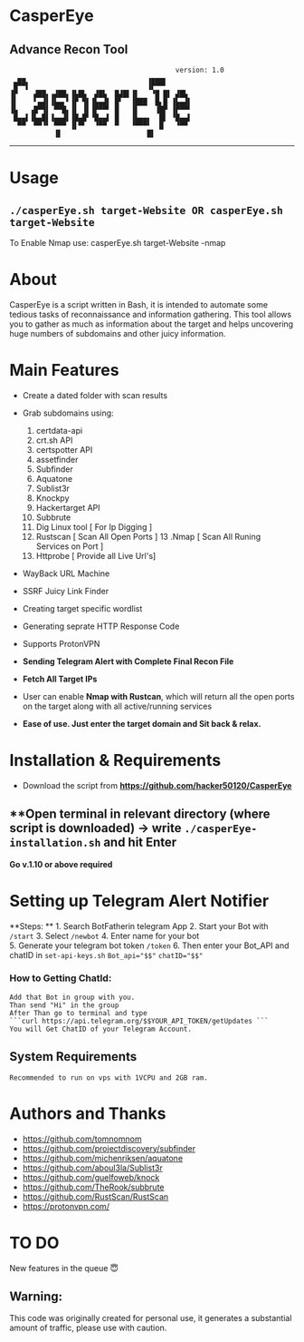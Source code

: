 # CasperEye 
Advance Recon Tool 
---
					                         version: 1.0  	          
	  ▄▄                          	  ▗▄▄▄▖          
	 █▀▀▌                         	  ▐▛▀▀▘          
	▐▛    ▟██▖▗▟██▖▐▙█▙  ▟█▙  █▟█▌▐▌   ▝█ █▌ ▟█▙ 
	▐▌    ▘▄▟▌▐▙▄▖▘▐▛ ▜▌▐▙▄▟▌ █▘  ▐███  █▖█ ▐▙▄▟▌
	▐▙   ▗█▀▜▌ ▀▀█▖▐▌ ▐▌▐▛▀▀▘ █   ▐▌    ▐█▛ ▐▛▀▀▘
	 █▄▄▌▐▙▄█▌▐▄▄▟▌▐█▄█▘▝█▄▄▌ █   ▐▙▄▄▖  █▌ ▝█▄▄▌
	  ▀▀  ▀▀▝▘ ▀▀▀ ▐▌▀▘  ▝▀▀  ▀   ▝▀▀▀▘  █   ▝▀▀ 
		       ▐▌                     █▌ 
***

# Usage

## **``` ./casperEye.sh target-Website OR casperEye.sh target-Website ```**
 
To Enable Nmap use: 
 casperEye.sh target-Website -nmap
 

 # About
 CasperEye is a script written in Bash, it is intended to automate some tedious tasks of reconnaissance and information gathering. This tool allows you to gather as much as information about the target and helps uncovering huge numbers of subdomains and other juicy information.


 # Main Features
 - Create a dated folder with scan results
 - Grab subdomains using:
	1. certdata-api
	2. crt.sh API
	3. certspotter API
	4. assetfinder
	5. Subfinder 
	6. Aquatone
	7. Sublist3r
	8. Knockpy
	9. Hackertarget API
	10. Subbrute
	11. Dig Linux tool [ For Ip Digging ]
	12. Rustscan [ Scan All Open Ports ]
	13 .Nmap [ Scan All Runing Services on Port ]
	14. Httprobe [ Provide all Live Url's]
 
- WayBack URL Machine 
- SSRF Juicy Link Finder 
- Creating target specific wordlist
- Generating seprate HTTP Response Code
- Supports ProtonVPN 
- **Sending Telegram Alert with Complete Final Recon File**
- **Fetch All Target IPs**
- User can enable **Nmap with Rustcan**, which will return all the open ports on the target along with all active/running services
- **Ease of use. Just enter the target domain and Sit back & relax.**


# Installation & Requirements
- Download the script from  **https://github.com/hacker50120/CasperEye**

## **Open terminal in relevant directory (where script is downloaded) -> write ```./casperEye-installation.sh``` and hit Enter

 **Go v.1.10 or above required**

# Setting up Telegram Alert Notifier 
**Steps: **
	1. Search BotFatherin telegram App
	2. Start your Bot with ``` /start```
	3. Select ```/newbot```
	4. Enter name for your bot  
	5. Generate your telegram bot token 	``` /token ```
	6. Then enter your Bot_API and chatID in	 ```set-api-keys.sh```
	``` Bot_api="$$" ```
	``` chatID="$$" ```

### How to Getting ChatId:
	Add that Bot in group with you.
	Than send "Hi" in the group
	After Than go to terminal and type
	```curl https://api.telegram.org/$$YOUR_API_TOKEN/getUpdates ```
	You will Get ChatID of your Telegram Account.

## System Requirements
	Recommended to run on vps with 1VCPU and 2GB ram.

# Authors and Thanks
 - https://github.com/tomnomnom
 - https://github.com/projectdiscovery/subfinder
 - https://github.com/michenriksen/aquatone
 - https://github.com/aboul3la/Sublist3r
 - https://github.com/guelfoweb/knock
 - https://github.com/TheRook/subbrute
 - https://github.com/RustScan/RustScan
 - https://protonvpn.com/
 
# TO DO
New features in the queue 😇

## Warning: 
This code was originally created for personal use, it generates a substantial amount of traffic, please use with caution.
